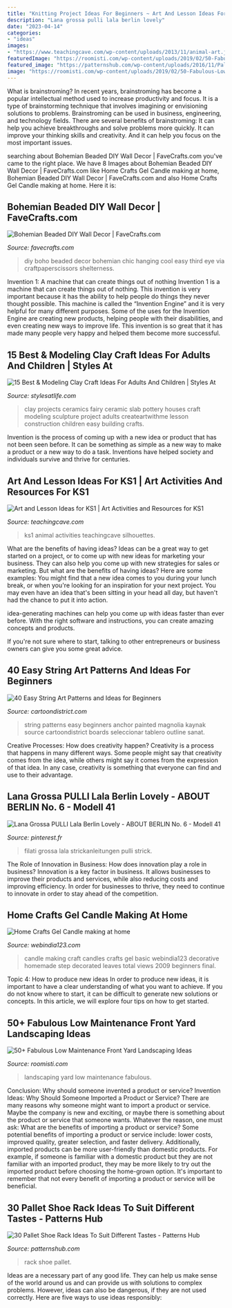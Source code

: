 ```yaml
---
title: "Knitting Project Ideas For Beginners ~ Art And Lesson Ideas For Ks1"
description: "Lana grossa pulli lala berlin lovely"
date: "2023-04-14"
categories:
- "ideas"
images:
- "https://www.teachingcave.com/wp-content/uploads/2013/11/animal-art.jpg"
featuredImage: "https://roomisti.com/wp-content/uploads/2019/02/50-Fabulous-Low-Maintenance-Front-Yard-Landscaping-Ideas-9.jpg"
featured_image: "https://patternshub.com/wp-content/uploads/2016/11/Pallet-shoe-rack-wall.jpg"
image: "https://roomisti.com/wp-content/uploads/2019/02/50-Fabulous-Low-Maintenance-Front-Yard-Landscaping-Ideas-9.jpg"
---
```



What is brainstroming?
In recent years, brainstroming has become a popular intellectual method used to increase productivity and focus. It is a type of brainstorming technique that involves imagining or envisioning solutions to problems. Brainstroming can be used in business, engineering, and technology fields.
There are several benefits of brainstroming: It can help you achieve breakthroughs and solve problems more quickly. It can improve your thinking skills and creativity. And it can help you focus on the most important issues.

	

		
searching about Bohemian Beaded DIY Wall Decor | FaveCrafts.com you've came to the right place. We have 8 Images about Bohemian Beaded DIY Wall Decor | FaveCrafts.com like Home Crafts Gel Candle making at home, Bohemian Beaded DIY Wall Decor | FaveCrafts.com and also Home Crafts Gel Candle making at home. Here it is:
		
    
## Bohemian Beaded DIY Wall Decor | FaveCrafts.com

<img loading=lazy src="https://irepo.primecp.com/2016/03/274326/Bohemian-Beaded-DIY-Wall-Decor_ExtraLarge700_ID-1579882.jpg?v=1579882" onerror="this.onerror=null;this.src='https://tse4.mm.bing.net/th?id=OIP.wgw_sKqnrvs5EwtFc0vRhgHaK4&amp;pid=15.1';" alt="Bohemian Beaded DIY Wall Decor | FaveCrafts.com">

_Source: favecrafts.com_

>diy boho beaded decor bohemian chic hanging cool easy third eye via craftpaperscissors shelterness. 

	

Invention 1: A machine that can create things out of nothing
Invention 1 is a machine that can create things out of nothing. This invention is very important because it has the ability to help people do things they never thought possible. This machine is called the “Invention Engine” and it is very helpful for many different purposes. Some of the uses for the Invention Engine are creating new products, helping people with their disabilities, and even creating new ways to improve life. This invention is so great that it has made many people very happy and helped them become more successful.

    
## 15 Best &amp; Modeling Clay Craft Ideas For Adults And Children | Styles At

<img loading=lazy src="https://i.pinimg.com/736x/0b/86/2e/0b862ed8cf7338b86729405f679cbb33--ceramics-projects-clay-projects.jpg" onerror="this.onerror=null;this.src='https://tse2.mm.bing.net/th?id=OIP.ESfRHyo2pLNPFK_L_9k85QHaJ3&amp;pid=15.1';" alt="15 Best &amp; Modeling Clay Craft Ideas For Adults And Children | Styles At">

_Source: stylesatlife.com_

>clay projects ceramics fairy ceramic slab pottery houses craft modeling sculpture project adults createartwithme lesson construction children easy building crafts. 

	

Invention is the process of coming up with a new idea or product that has not been seen before. It can be something as simple as a new way to make a product or a new way to do a task. Inventions have helped society and individuals survive and thrive for centuries.

    
## Art And Lesson Ideas For KS1 | Art Activities And Resources For KS1

<img loading=lazy src="https://www.teachingcave.com/wp-content/uploads/2013/11/animal-art.jpg" onerror="this.onerror=null;this.src='https://tse1.mm.bing.net/th?id=OIP.JDDepR3Cm70xP143TLl2BwAAAA&amp;pid=15.1';" alt="Art and Lesson Ideas for KS1 | Art Activities and Resources for KS1">

_Source: teachingcave.com_

>ks1 animal activities teachingcave silhouettes. 

	

What are the benefits of having ideas?
Ideas can be a great way to get started on a project, or to come up with new ideas for marketing your business. They can also help you come up with new strategies for sales or marketing. But what are the benefits of having ideas? Here are some examples: 
You might find that a new idea comes to you during your lunch break, or when you're looking for an inspiration for your next project. You may even have an idea that's been sitting in your head all day, but haven't had the chance to put it into action. 

idea-generating machines can help you come up with ideas faster than ever before. With the right software and instructions, you can create amazing concepts and products. 

If you're not sure where to start, talking to other entrepreneurs or business owners can give you some great advice.

    
## 40 Easy String Art Patterns And Ideas For Beginners

<img loading=lazy src="http://www.cartoondistrict.com/wp-content/uploads/2017/12/Easy-String-Art-Patterns-and-Ideas-for-Beginners5.jpg" onerror="this.onerror=null;this.src='https://tse4.mm.bing.net/th?id=OIP.nLWeTJKrr4faF4Ca8v6PngHaJ4&amp;pid=15.1';" alt="40 Easy String Art Patterns and Ideas for Beginners">

_Source: cartoondistrict.com_

>string patterns easy beginners anchor painted magnolia kaynak source cartoondistrict boards seleccionar tablero outline sanat. 

	

Creative Processes: How does creativity happen?
Creativity is a process that happens in many different ways. Some people might say that creativity comes from the idea, while others might say it comes from the expression of that idea. In any case, creativity is something that everyone can find and use to their advantage.

    
## Lana Grossa PULLI Lala Berlin Lovely - ABOUT BERLIN No. 6 - Modell 41

<img loading=lazy src="https://i.pinimg.com/736x/26/3b/b0/263bb09322f2c3db764470ebcbb620cc.jpg" onerror="this.onerror=null;this.src='https://tse3.mm.bing.net/th?id=OIP.0_yI4xe7hBHkZ2VLt9JwnwHaKB&amp;pid=15.1';" alt="Lana Grossa PULLI Lala Berlin Lovely - ABOUT BERLIN No. 6 - Modell 41">

_Source: pinterest.fr_

>filati grossa lala strickanleitungen pulli strick. 

	

The Role of Innovation in Business: How does innovation play a role in business?
Innovation is a key factor in business. It allows businesses to improve their products and services, while also reducing costs and improving efficiency. In order for businesses to thrive, they need to continue to innovate in order to stay ahead of the competition.

    
## Home Crafts Gel Candle Making At Home

<img loading=lazy src="http://www.webindia123.com/craft/candle/images/final.jpg" onerror="this.onerror=null;this.src='https://tse4.mm.bing.net/th?id=OIP.QXtJ1NVv_cgaklAs7WZpfgHaKm&amp;pid=15.1';" alt="Home Crafts Gel Candle making at home">

_Source: webindia123.com_

>candle making craft candles crafts gel basic webindia123 decorative homemade step decorated leaves total views 2009 beginners final. 

	

Topic 4: How to produce new ideas
In order to produce new ideas, it is important to have a clear understanding of what you want to achieve. If you do not know where to start, it can be difficult to generate new solutions or concepts. In this article, we will explore four tips on how to get started.

    
## 50+ Fabulous Low Maintenance Front Yard Landscaping Ideas

<img loading=lazy src="https://roomisti.com/wp-content/uploads/2019/02/50-Fabulous-Low-Maintenance-Front-Yard-Landscaping-Ideas-9.jpg" onerror="this.onerror=null;this.src='https://tse4.mm.bing.net/th?id=OIP.rhm4uVssDncixrZsdFaN2AHaLH&amp;pid=15.1';" alt="50+ Fabulous Low Maintenance Front Yard Landscaping Ideas">

_Source: roomisti.com_

>landscaping yard low maintenance fabulous. 

	

Conclusion: Why should someone invented a product or service?
Invention Ideas: Why Should Someone Imported a Product or Service?
There are many reasons why someone might want to import a product or service. Maybe the company is new and exciting, or maybe there is something about the product or service that someone wants. Whatever the reason, one must ask: What are the benefits of importing a product or service? 
Some potential benefits of importing a product or service include: lower costs, improved quality, greater selection, and faster delivery. Additionally, imported products can be more user-friendly than domestic products. For example, if someone is familiar with a domestic product but they are not familiar with an imported product, they may be more likely to try out the imported product before choosing the home-grown option. 
It's important to remember that not every benefit of importing a product or service will be beneficial.

    
## 30 Pallet Shoe Rack Ideas To Suit Different Tastes - Patterns Hub

<img loading=lazy src="https://patternshub.com/wp-content/uploads/2016/11/Pallet-shoe-rack-wall.jpg" onerror="this.onerror=null;this.src='https://tse3.mm.bing.net/th?id=OIP.qxyuwPAL4PpCaahdN3EDbwHaJ3&amp;pid=15.1';" alt="30 Pallet Shoe Rack Ideas To Suit Different Tastes - Patterns Hub">

_Source: patternshub.com_

>rack shoe pallet. 

	

Ideas are a necessary part of any good life. They can help us make sense of the world around us and can provide us with solutions to complex problems. However, ideas can also be dangerous, if they are not used correctly. Here are five ways to use ideas responsibly: 

